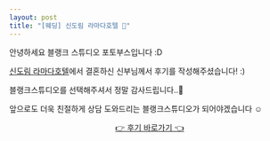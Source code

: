 ```yaml
---
layout: post
title: "[웨딩] 신도림 라마다호텔 🖤"
---
```


안녕하세요 블랭크 스튜디오 포토부스입니다 :D

<a href="https://blog.naver.com/all3lla/223145940247" target="_blank">신도림 라마다호텔</a>에서 결혼하신 신부님께서 후기를 작성해주셨습니다! :)

블랭크스튜디오를 선택해주셔서 정말 감사드립니다..🖤

앞으로도 더욱 친절하게 상담 도와드리는 블랭크스튜디오가 되어야겠습니다 ☺
   
   
<center><a href="https://blog.naver.com/all3lla/223145940247" target="_blank">👉 후기 바로가기 👈</a></center>
